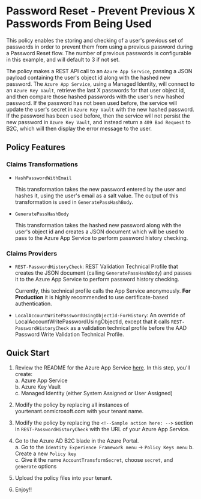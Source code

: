 # Password Reset - Prevent Previous X Passwords From Being Used

This policy enables the storing and checking of a user's previous set of passwords in order to prevent them from using a previous password during a Password Reset flow. The number of previous passwords is configurable in this example, and will default to 3 if not set.

The policy makes a REST API call to an `Azure App Service`, passing a JSON payload containing the user's object id along with the hashed new password. The `Azure App Service`, using a Managed Identity, will connect to an `Azure Key Vault`, retrieve the last X passwords for that user object id, and then compare those hashed passwords with the user's new hashed password. If the password has not been used before, the service will update the user's secret in `Azure Key Vault` with the new hashed password. If the password has been used before, then the service will not persist the new password in `Azure Key Vault`, and instead return a `409 Bad Request` to B2C, which will then display the error message to the user.

## Policy Features

### Claims Transformations

  - `HashPasswordWithEmail`

    This transformation takes the new password entered by the user and hashes it, using the user's email as a salt value. The output of this transformation is used in `GeneratePassHashBody`.

  - `GeneratePassHashBody`

    This transformation takes the hashed new password along with the user's object id and creates a JSON document which will be used to pass to the Azure App Service to perform password history checking.

### Claims Providers

  - `REST-PasswordHistoryCheck`: REST Validation Technical Profile that creates the JSON document (calling `GeneratePassHashBody`) and passes it to the Azure App Service to perform password history checking.

    Currently, this technical profile calls the App Service anonymously. **For Production** it is highly recommended to use certificate-based authentication.

  - `LocalAccountWritePasswordUsingObjectId-ForHistory`: An override of LocalAccountWritePasswordUsingObjectId, except that it calls `REST-PasswordHistoryCheck` as a validation technical profile before the AAD Password Write Validation Technical Profile.

## Quick Start

  1. Review the README for the Azure App Service [here](https://github.com/azure-ad-b2c/samples/blob/master/policies/password-history/source-code/dotnet5/README.md). In this step, you'll create:  
        a. Azure App Service  
        b. Azure Key Vault  
        c. Managed Identity (either System Assigned or User Assigned)  

  2. Modify the policy by replacing all instances of yourtenant.onmicrosoft.com with your tenant name.
  
  3. Modify the policy by replacing the `<!--Sample action here: -->` section in `REST-PasswordHistoryCheck` with the URL of your Azure App Service.
  
  4. Go to the Azure AD B2C blade in the Azure Portal.  
      a. Go to the `Identity Experience Framework menu` -> `Policy Keys menu`
      b. Create a new `Policy key`  
      c. Give it the name `AccountTransformSecret`, choose `secret`, and `generate` options  

  5. Upload the policy files into your tenant.
  6. Enjoy!!
